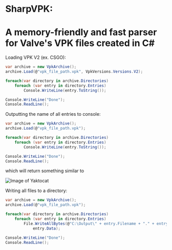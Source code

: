 SharpVPK:
========

A memory-friendly and fast parser for Valve's VPK files created in C#
========

Loading VPK V2 (ex. CSGO):

```cs
var archive = new VpkArchive();
archive.Load(@"vpk_file_path.vpk", VpkVersions.Versions.V2);

foreach(var directory in archive.Directories)
	foreach (var entry in directory.Entries)
		Console.WriteLine(entry.ToString());

Console.WriteLine("Done");
Console.ReadLine();
```

Outputting the name of all entries to console:

```cs
var archive = new VpkArchive();
archive.Load(@"vpk_file_path.vpk");

foreach(var directory in archive.Directories)
	foreach (var entry in directory.Entries)
		Console.WriteLine(entry.ToString());

Console.WriteLine("Done");
Console.ReadLine();
```

which will return something similar to

![Image of Yaktocat](http://puu.sh/dQswx/af4843c5c7.png)

Writing all files to a directory:

```cs
var archive = new VpkArchive();
archive.Load(@"vpk_file_path.vpk");

foreach(var directory in archive.Directories)
	foreach (var entry in directory.Entries)
		File.WriteAllBytes(@"C:\Output\" + entry.Filename + "." + entry.Extension,
			entry.Data);

Console.WriteLine("Done");
Console.ReadLine();
```
